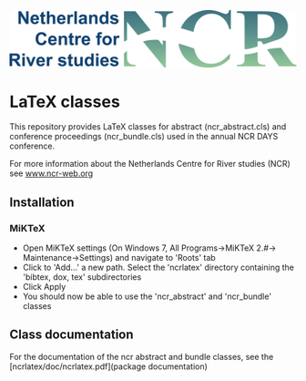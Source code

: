 ![Netherlands Centre for River studies](ncrlatex\tex\ncrlatex\figures\ncrlogo_plustext.png)

# LaTeX classes
This repository provides LaTeX classes for abstract (ncr_abstract.cls) and conference proceedings (ncr_bundle.cls) used in the annual NCR DAYS conference. 

For more information about the Netherlands Centre for River studies (NCR) see www.ncr-web.org

## Installation

### MiKTeX

- Open MiKTeX settings (On Windows 7, All Programs->MiKTeX 2.#-> Maintenance->Settings) and navigate to 'Roots' tab
- Click to 'Add...' a new path. Select the 'ncrlatex' directory containing the 'bibtex, dox, tex' subdirectories
- Click Apply
- You should now be able to use the 'ncr_abstract' and 'ncr_bundle' classes


## Class documentation

For the documentation of the ncr abstract and bundle classes, see the [ncrlatex/doc/ncrlatex.pdf](package documentation)
